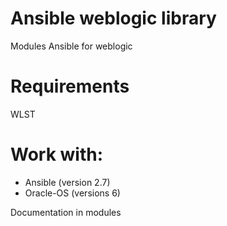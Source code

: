 # Ansible weblogic library

Modules Ansible for weblogic

# Requirements

WLST

# Work with:

* Ansible (version 2.7)
* Oracle-OS (versions 6)

Documentation in modules
